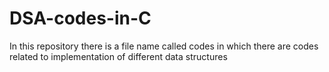 # DSA-codes-in-C
In this repository there is a file name called codes in which there are codes related to implementation of different data structures 
